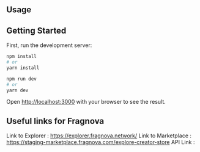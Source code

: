 <div id="top"></div>

<!-- PROJECT SHIELDS -->


<!-- PROJECT LOGO -->
<br />


<!-- TABLE OF CONTENTS -->


<!-- USAGE -->
## Usage

<!-- MARKDOWN LINKS & IMAGES -->
<!-- https://www.markdownguide.org/basic-syntax/#reference-style-links -->
[contributors-shield]: https://img.shields.io/github/contributors/dougdot3/narraio-dash.svg?style=for-the-badge
[contributors-url]: https://github.com/dougdot3/narraio-dash/graphs/contributors
[forks-shield]: https://img.shields.io/github/forks/dougdot3/narraio-dash.svg?style=for-the-badge
[forks-url]: https://github.com/dougdot3/narraio-dash/network/members
[stars-shield]: https://img.shields.io/github/stars/dougdot3/narraio-dash.svg?style=for-the-badge
[stars-url]: https://github.com/dougdot3/narraio-dash/stargazers
[issues-shield]: https://img.shields.io/github/issues/dougdot3/narraio-dash.svg?style=for-the-badge
[issues-url]: https://github.com/dougdot3/narraio-dash/issues
[starting-screenshot]: images/start.PNG
[no-acct-screenshot]: images/no-acct.PNG
[crt-acct-screenshot]: images/crt-acct.PNG
[nxt-crt-acct-screenshot]: images/nxt-crt-acct.PNG
[lst-crt-acct-screenshot]: images/lst-crt-acct.PNG

<!-- Project Run -->
## Getting Started

First, run the development server:

```bash
npm install
# or
yarn install

npm run dev
# or
yarn dev
```

Open [http://localhost:3000](http://localhost:3000) with your browser to see the result.

<!-- Useful Links List -->
## Useful links for Fragnova
Link to Explorer : https://explorer.fragnova.network/
Link to Marketplace : https://staging-marketplace.fragnova.com/explore-creator-store
API Link : 

